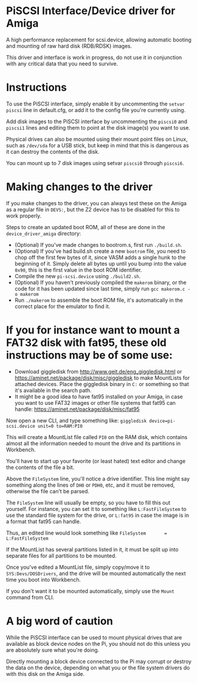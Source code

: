 # PiSCSI Interface/Device driver for Amiga

A high performance replacement for scsi.device, allowing automatic booting and mounting of raw hard disk (RDB/RDSK) images.

This driver and interface is work in progress, do not use it in conjunction with any critical data that you need to survive.

# Instructions

To use the PiSCSI interface, simply enable it by uncommenting the `setvar piscsi` line in default.cfg, or add it to the config file you're currently using.

Add disk images to the PiSCSI interface by uncommenting the `piscsi0` and `piscsi1` lines and editing them to point at the disk image(s) you want to use. 

Physical drives can also be mounted using their mount point files on Linux, such as `/dev/sda` for a USB stick, but keep in mind that this is dangerous as it can destroy the contents of the disk.

You can mount up to 7 disk images using setvar `piscsi0` through `piscsi6`.

# Making changes to the driver

If you make changes to the driver, you can always test these on the Amiga as a regular file in `DEVS:`, but the Z2 device has to be disabled for this to work properly.

Steps to create an updated boot ROM, all of these are done in the `device_driver_amiga` directory:

* (Optional) If you've made changes to bootrom.s, first run `./build.sh`.
* (Optional) If you've had build.sh create a new `bootrom` file, you need to chop off the first few bytes of it, since VASM adds a single hunk to the beginning of it. Simply delete all bytes up until you bump into the value `0x90`, this is the first value in the boot ROM identifier.
* Compile the new `pi-scsi.device` using `./build2.sh`.
* (Optional) If you haven't previously compiled the `makerom` binary, or the code for it has been updated since last time, simply run `gcc makerom.c -o makerom`
* Run `./makerom` to assemble the boot ROM file, it's automatically in the correct place for the emulator to find it.

# If you for instance want to mount a FAT32 disk with fat95, these old instructions may be of some use:

* Download giggledisk from http://www.geit.de/eng_giggledisk.html or https://aminet.net/package/disk/misc/giggledisk to make MountLists for attached devices.
  Place the giggledisk binary in `C:` or something so that it's available in the search path.
* It might be a good idea to have fat95 installed on your Amiga, in case you want to use FAT32 images or other file systems that fat95 can handle: https://aminet.net/package/disk/misc/fat95

Now open a new CLI, and type something like:
`giggledisk device=pi-scsi.device unit=0 to=RAM:PI0`

This will create a MountList file called `PI0` on the RAM disk, which contains almost all the information needed to mount the drive and its partitions in Workbench.

You'll have to start up your favorite (or least hated) text editor and change the contents of the file a bit.

Above the `FileSystem` line, you'll notice a drive identifier. This line might say something along the lines of `DH0` or `PDH0`, etc, and it must be removed, otherwise the file can't be parsed.

The `FileSystem` line will usually be empty, so you have to fill this out yourself. For instance, you can set it to something like `L:FastFileSystem` to use the standard file system for the drive, or `L:fat95` in case the image is in a format that fat95 can handle.

Thus, an edited line would look something like `FileSystem       = L:FastFileSystem`

If the MountList has several partitions listed in it, it must be split up into separate files for all partitions to be mounted.

Once you've edited a MountList file, simply copy/move it to `SYS:Devs/DOSDrivers`, and the drive will be mounted automatically the next time you boot into Workbench.

If you don't want it to be mounted automatically, simply use the `Mount` command from CLI.

# A big word of caution

While the PiSCSI interface can be used to mount physical drives that are available as block device nodes on the Pi, you should not do this unless you are absolutely sure what you're doing.

Directly mounting a block device connected to the Pi may corrupt or destroy the data on the device, depending on what you or the file system drivers do with this disk on the Amiga side.

